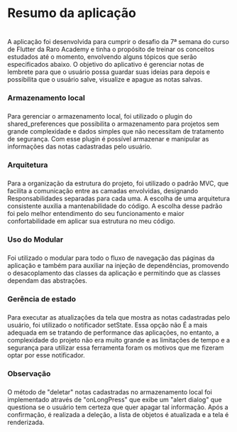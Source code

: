 # Resumo da aplicação <h1>

A aplicação foi desenvolvida para cumprir o desafio da 7ª semana do curso de Flutter da Raro Academy e tinha o propósito de treinar
os conceitos estudados até o momento, envolvendo alguns tópicos que serão especificados abaixo.
O objetivo do aplicativo é gerenciar notas de lembrete para que o usuário possa guardar suas ideias para depois e possibilita que o
usuário salve, visualize e apague as notas salvas.

### Armazenamento local <h3>

Para gerenciar o armazenamento local, foi utilizado o plugin do shared_preferences que possibilita o armazenamento para projetos sem
grande complexidade e dados simples que não necessitam de tratamento de segurança. Com esse plugin é possível armazenar e manipular
as informações das notas cadastradas pelo usuário.

### Arquitetura <h3>

Para a organização da estrutura do projeto, foi utilizado o padrão MVC, que facilita a comunicação entre as camadas envolvidas, designando
Responsabilidades separadas para cada uma. A escolha de uma arquitetura consistente auxilia a mantenabilidade do código.
A escolha desse padrão foi pelo melhor entendimento do seu funcionamento e maior confortabilidade em aplicar sua estrutura no meu código.

### Uso do Modular <h3>

Foi utilizado o modular para todo o fluxo de navegação das páginas da aplicação e também para auxiliar na injeção de dependências,
promovendo o desacoplamento das classes da aplicação e permitindo que as classes dependam das abstrações.

### Gerência de estado <h3>

Para executar as atualizações da tela que mostra as notas cadastradas pelo usuário, foi utilizado o notificador setState. Essa opção não
É a mais adequada em se tratando de performance das aplicações, no entanto, a complexidade do projeto não era muito grande e as limitações
de tempo e a segurança para utilizar essa ferramenta foram os motivos que me fizeram optar por esse notificador.

### **Observação** <h3>

O método de "deletar" notas cadastradas no armazenamento local foi implementado através de "onLongPress" que exibe um "alert dialog" que questiona se o usuário
tem certeza que quer apagar tal informação. Após a confirmação, é realizada a deleção, a lista de objetos é atualizada e a tela é renderizada.
